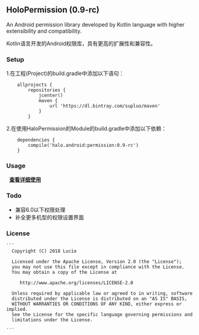 ## HoloPermission (0.9-rc)
An Android permission library developed by Kotlin language with higher extensibility and compatibility.

Kotlin语言开发的Android权限库，具有更高的扩展性和兼容性。


### Setup

1.在工程(Project)的build.gradle中添加以下语句：

```
    allprojects {
        repositories {
            jcenter()
            maven {
                url 'https://dl.bintray.com/supluo/maven'
            }
        }
```
2.在使用HaloPermission的Module的build.gradle中添加以下依赖：
```
    dependencies {
        compile('halo.android:permission:0.9-rc')
    }

```
### Usage
   
**[查看详细使用](https://github.com/SupLuo/HoloPermission/blob/master/doc/README_USAGE.md)**

### Todo
* 兼容6.0以下权限处理
* 补全更多机型的权限设置界面

### License
    
    ```
      Copyright (C) 2018 Lucio

      Licensed under the Apache License, Version 2.0 (the "License");
      you may not use this file except in compliance with the License.
      You may obtain a copy of the License at

         http://www.apache.org/licenses/LICENSE-2.0

      Unless required by applicable law or agreed to in writing, software
      distributed under the License is distributed on an "AS IS" BASIS,
      WITHOUT WARRANTIES OR CONDITIONS OF ANY KIND, either express or implied.
      See the License for the specific language governing permissions and
      limitations under the License.

    ```
